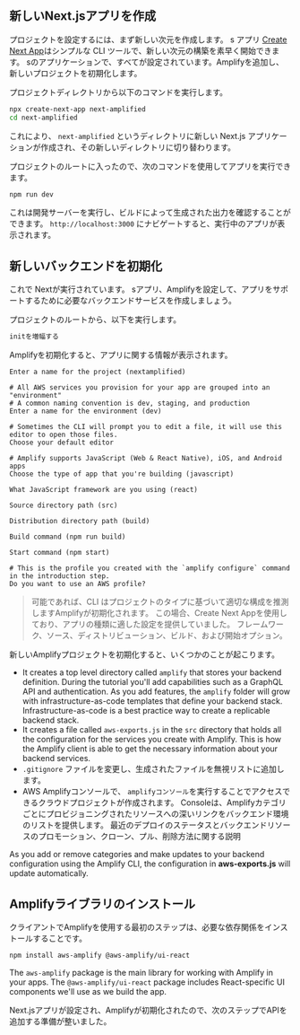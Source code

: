 
## 新しいNext.jsアプリを作成

プロジェクトを設定するには、まず新しい次元を作成します。 s アプリ [Create Next App](https://nextjs.org/docs/api-reference/create-next-app)はシンプルな CLI ツールで、新しい次元の構築を素早く開始できます。 sのアプリケーションで、すべてが設定されています。Amplifyを追加し、新しいプロジェクトを初期化します。

プロジェクトディレクトリから以下のコマンドを実行します。

```bash
npx create-next-app next-amplified
cd next-amplified
```

これにより、 `next-amplified` というディレクトリに新しい Next.js アプリケーションが作成され、その新しいディレクトリに切り替わります。

プロジェクトのルートに入ったので、次のコマンドを使用してアプリを実行できます。

```bash
npm run dev
```

これは開発サーバーを実行し、ビルドによって生成された出力を確認することができます。 `http://localhost:3000` にナビゲートすると、実行中のアプリが表示されます。

## 新しいバックエンドを初期化

これで Nextが実行されています。 sアプリ、Amplifyを設定して、アプリをサポートするために必要なバックエンドサービスを作成しましょう。

プロジェクトのルートから、以下を実行します。

```bash
initを増幅する
```

Amplifyを初期化すると、アプリに関する情報が表示されます。

```console
Enter a name for the project (nextamplified)

# All AWS services you provision for your app are grouped into an "environment"
# A common naming convention is dev, staging, and production
Enter a name for the environment (dev)

# Sometimes the CLI will prompt you to edit a file, it will use this editor to open those files.
Choose your default editor

# Amplify supports JavaScript (Web & React Native), iOS, and Android apps
Choose the type of app that you're building (javascript)

What JavaScript framework are you using (react)

Source directory path (src)

Distribution directory path (build)

Build command (npm run build)

Start command (npm start)

# This is the profile you created with the `amplify configure` command in the introduction step.
Do you want to use an AWS profile?
```

> 可能であれば、CLI はプロジェクトのタイプに基づいて適切な構成を推測しますAmplifyが初期化されます。 この場合、Create Next Appを使用しており、アプリの種類に適した設定を提供していました。 フレームワーク、ソース、ディストリビューション、ビルド、および開始オプション。

新しいAmplifyプロジェクトを初期化すると、いくつかのことが起こります。

- It creates a top level directory called `amplify` that stores your backend definition. During the tutorial you'll add capabilities such as a GraphQL API and authentication. As you add features, the `amplify` folder will grow with infrastructure-as-code templates that define your backend stack. Infrastructure-as-code is a best practice way to create a replicable backend stack.
- It creates a file called `aws-exports.js` in the `src` directory that holds all the configuration for the services you create with Amplify. This is how the Amplify client is able to get the necessary information about your backend services.
- `.gitignore` ファイルを変更し、生成されたファイルを無視リストに追加します。
- AWS Amplifyコンソールで、 `amplifyコンソール`を実行することでアクセスできるクラウドプロジェクトが作成されます。 Consoleは、Amplifyカテゴリごとにプロビジョニングされたリソースへの深いリンクをバックエンド環境のリストを提供します。 最近のデプロイのステータスとバックエンドリソースのプロモーション、クローン、プル、削除方法に関する説明

As you add or remove categories and make updates to your backend configuration using the Amplify CLI, the configuration in __aws-exports.js__ will update automatically.

## Amplifyライブラリのインストール

クライアントでAmplifyを使用する最初のステップは、必要な依存関係をインストールすることです。

```bash
npm install aws-amplify @aws-amplify/ui-react
```

The `aws-amplify` package is the main library for working with Amplify in your apps. The `@aws-amplify/ui-react` package includes React-specific UI components we'll use as we build the app.

Next.jsアプリが設定され、Amplifyが初期化されたので、次のステップでAPIを追加する準備が整いました。
